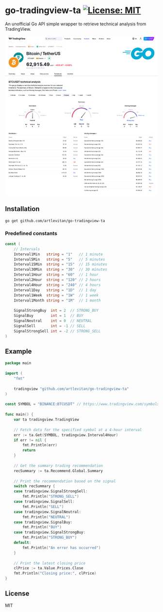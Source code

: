 # go-tradingview-ta [![License: MIT](https://img.shields.io/badge/License-MIT-yellow.svg)](https://opensource.org/licenses/MIT)

An unofficial Go API simple wrapper to retrieve technical analysis from TradingView.

<img src="/editor/images/promo.jpg" alt="TradingView Go" style="max-width:100%">

## Installation

```bash
go get github.com/artlevitan/go-tradingview-ta
```

### Predefined constants

```go
const (
	// Intervals
	Interval1Min   string = "1"   // 1 minute
	Interval5Min   string = "5"   // 5 minutes
	Interval15Min  string = "15"  // 15 minutes
	Interval30Min  string = "30"  // 30 minutes
	Interval1Hour  string = "60"  // 1 hour
	Interval2Hour  string = "120" // 2 hours
	Interval4Hour  string = "240" // 4 hours
	Interval1Day   string = "1D"  // 1 day
	Interval1Week  string = "1W"  // 1 week
	Interval1Month string = "1M"  // 1 month

	SignalStrongBuy  int = 2  // STRONG_BUY
	SignalBuy        int = 1  // BUY
	SignalNeutral    int = 0  // NEUTRAL
	SignalSell       int = -1 // SELL
	SignalStrongSell int = -2 // STRONG_SELL
)
```

## Example

```go
package main

import (
	"fmt"

	tradingview "github.com/artlevitan/go-tradingview-ta"
)

const SYMBOL = "BINANCE:BTCUSDT" // https://www.tradingview.com/symbols/BTCUSDT/technicals/

func main() {
	var ta tradingview.TradingView
	
	// Fetch data for the specified symbol at a 4-hour interval
	err := ta.Get(SYMBOL, tradingview.Interval4Hour)
	if err != nil {
		fmt.Println(err)
		return
	}
	
	// Get the summary trading recommendation
	recSummary := ta.Recommend.Global.Summary

	// Print the recommendation based on the signal
	switch recSummary {
	case tradingview.SignalStrongSell:
		fmt.Println("STRONG_SELL")
	case tradingview.SignalSell:
		fmt.Println("SELL")
	case tradingview.SignalNeutral:
		fmt.Println("NEUTRAL")
	case tradingview.SignalBuy:
		fmt.Println("BUY")
	case tradingview.SignalStrongBuy:
		fmt.Println("STRONG_BUY")
	default:
		fmt.Println("An error has occurred")
	}

	// Print the latest closing price
	clPrice := ta.Value.Prices.Close
	fmt.Println("Closing price:", clPrice)
}
```

## License

MIT
